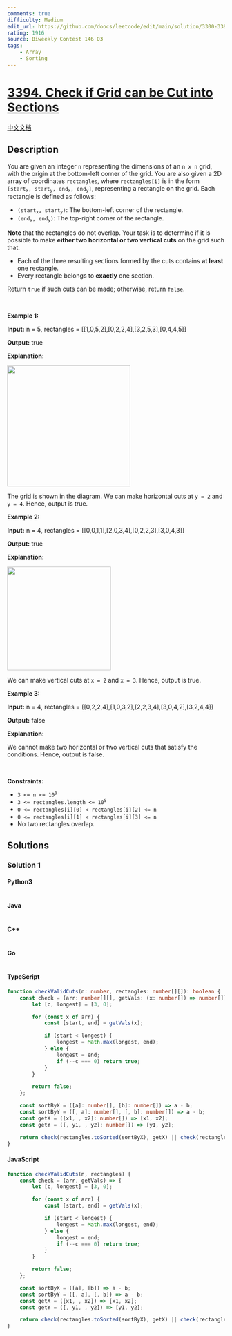 ```yaml
---
comments: true
difficulty: Medium
edit_url: https://github.com/doocs/leetcode/edit/main/solution/3300-3399/3394.Check%20if%20Grid%20can%20be%20Cut%20into%20Sections/README_EN.md
rating: 1916
source: Biweekly Contest 146 Q3
tags:
    - Array
    - Sorting
---
```


<!-- problem:start -->

# [3394. Check if Grid can be Cut into Sections](https://leetcode.com/problems/check-if-grid-can-be-cut-into-sections)

[中文文档](/solution/3300-3399/3394.Check%20if%20Grid%20can%20be%20Cut%20into%20Sections/README.md)

## Description

<!-- description:start -->

<p>You are given an integer <code>n</code> representing the dimensions of an <code>n x n</code><!-- notionvc: fa9fe4ed-dff8-4410-8196-346f2d430795 --> grid, with the origin at the bottom-left corner of the grid. You are also given a 2D array of coordinates <code>rectangles</code>, where <code>rectangles[i]</code> is in the form <code>[start<sub>x</sub>, start<sub>y</sub>, end<sub>x</sub>, end<sub>y</sub>]</code>, representing a rectangle on the grid. Each rectangle is defined as follows:</p>

<ul>
	<li><code>(start<sub>x</sub>, start<sub>y</sub>)</code>: The bottom-left corner of the rectangle.</li>
	<li><code>(end<sub>x</sub>, end<sub>y</sub>)</code>: The top-right corner of the rectangle.</li>
</ul>

<p><strong>Note </strong>that the rectangles do not overlap. Your task is to determine if it is possible to make <strong>either two horizontal or two vertical cuts</strong> on the grid such that:</p>

<ul>
	<li>Each of the three resulting sections formed by the cuts contains <strong>at least</strong> one rectangle.</li>
	<li>Every rectangle belongs to <strong>exactly</strong> one section.</li>
</ul>

<p>Return <code>true</code> if such cuts can be made; otherwise, return <code>false</code>.</p>

<p>&nbsp;</p>
<p><strong class="example">Example 1:</strong></p>

<div class="example-block">
<p><strong>Input:</strong> <span class="example-io">n = 5, rectangles = [[1,0,5,2],[0,2,2,4],[3,2,5,3],[0,4,4,5]]</span></p>

<p><strong>Output:</strong> <span class="example-io">true</span></p>

<p><strong>Explanation:</strong></p>

<p><img alt="" src="https://fastly.jsdelivr.net/gh/doocs/leetcode@main/solution/3300-3399/3394.Check%20if%20Grid%20can%20be%20Cut%20into%20Sections/images/tt1drawio.png" style="width: 285px; height: 280px;" /></p>

<p>The grid is shown in the diagram. We can make horizontal cuts at <code>y = 2</code> and <code>y = 4</code>. Hence, output is true.</p>
</div>

<p><strong class="example">Example 2:</strong></p>

<div class="example-block">
<p><strong>Input:</strong> <span class="example-io">n = 4, rectangles = [[0,0,1,1],[2,0,3,4],[0,2,2,3],[3,0,4,3]]</span></p>

<p><strong>Output:</strong> <span class="example-io">true</span></p>

<p><strong>Explanation:</strong></p>

<p><img alt="" src="https://fastly.jsdelivr.net/gh/doocs/leetcode@main/solution/3300-3399/3394.Check%20if%20Grid%20can%20be%20Cut%20into%20Sections/images/tc2drawio.png" style="width: 240px; height: 240px;" /></p>

<p>We can make vertical cuts at <code>x = 2</code> and <code>x = 3</code>. Hence, output is true.</p>
</div>

<p><strong class="example">Example 3:</strong></p>

<div class="example-block">
<p><strong>Input:</strong> <span class="example-io">n = 4, rectangles = [[0,2,2,4],[1,0,3,2],[2,2,3,4],[3,0,4,2],[3,2,4,4]]</span></p>

<p><strong>Output:</strong> <span class="example-io">false</span></p>

<p><strong>Explanation:</strong></p>

<p>We cannot make two horizontal or two vertical cuts that satisfy the conditions. Hence, output is false.</p>
</div>

<p>&nbsp;</p>
<p><strong>Constraints:</strong></p>

<ul>
	<li><code>3 &lt;= n &lt;= 10<sup>9</sup></code></li>
	<li><code>3 &lt;= rectangles.length &lt;= 10<sup>5</sup></code></li>
	<li><code>0 &lt;= rectangles[i][0] &lt; rectangles[i][2] &lt;= n</code></li>
	<li><code>0 &lt;= rectangles[i][1] &lt; rectangles[i][3] &lt;= n</code></li>
	<li>No two rectangles overlap.</li>
</ul>

<!-- description:end -->

## Solutions

<!-- solution:start -->

### Solution 1

<!-- tabs:start -->

#### Python3

```python

```

#### Java

```java

```

#### C++

```cpp

```

#### Go

```go

```

#### TypeScript

```ts
function checkValidCuts(n: number, rectangles: number[][]): boolean {
    const check = (arr: number[][], getVals: (x: number[]) => number[]) => {
        let [c, longest] = [3, 0];

        for (const x of arr) {
            const [start, end] = getVals(x);

            if (start < longest) {
                longest = Math.max(longest, end);
            } else {
                longest = end;
                if (--c === 0) return true;
            }
        }

        return false;
    };

    const sortByX = ([a]: number[], [b]: number[]) => a - b;
    const sortByY = ([, a]: number[], [, b]: number[]) => a - b;
    const getX = ([x1, , x2]: number[]) => [x1, x2];
    const getY = ([, y1, , y2]: number[]) => [y1, y2];

    return check(rectangles.toSorted(sortByX), getX) || check(rectangles.toSorted(sortByY), getY);
}
```

#### JavaScript

```js
function checkValidCuts(n, rectangles) {
    const check = (arr, getVals) => {
        let [c, longest] = [3, 0];

        for (const x of arr) {
            const [start, end] = getVals(x);

            if (start < longest) {
                longest = Math.max(longest, end);
            } else {
                longest = end;
                if (--c === 0) return true;
            }
        }

        return false;
    };

    const sortByX = ([a], [b]) => a - b;
    const sortByY = ([, a], [, b]) => a - b;
    const getX = ([x1, , x2]) => [x1, x2];
    const getY = ([, y1, , y2]) => [y1, y2];

    return check(rectangles.toSorted(sortByX), getX) || check(rectangles.toSorted(sortByY), getY);
}
```

<!-- tabs:end -->

<!-- solution:end -->

<!-- problem:end -->
